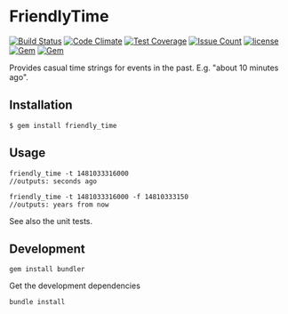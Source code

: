 # FriendlyTime

[![Build Status](https://travis-ci.org/bellabling/friendly-time-ruby.svg?branch=master)](https://travis-ci.org/bellabling/friendly-time-ruby)
[![Code Climate](https://codeclimate.com/github/bellabling/friendly-time-ruby/badges/gpa.svg)](https://codeclimate.com/github/bellabling/friendly-time-ruby)
[![Test Coverage](https://codeclimate.com/github/bellabling/friendly-time-ruby/badges/coverage.svg)](https://codeclimate.com/github/bellabling/friendly-time-ruby/coverage)
[![Issue Count](https://codeclimate.com/github/bellabling/friendly-time-ruby/badges/issue_count.svg)](https://codeclimate.com/github/bellabling/friendly-time-ruby)
[![license](https://img.shields.io/github/license/bellabling/friendly-time-ruby.svg)]()
[![Gem](https://img.shields.io/gem/v/friendly_time.svg)](https://rubygems.org/gems/friendly_time)
[![Gem](https://img.shields.io/gem/dt/friendly_time.svg)](https://rubygems.org/gems/friendly_time)

Provides casual time strings for events in the past. E.g. "about 10 minutes ago".

## Installation

    $ gem install friendly_time

## Usage

	friendly_time -t 1481033316000
	//outputs: seconds ago
	
	friendly_time -t 1481033316000 -f 14810333150
	//outputs: years from now

	
See also the unit tests.

## Development

	gem install bundler

Get the development dependencies

	bundle install
